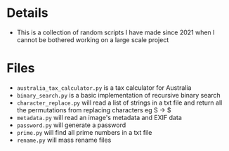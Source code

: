 # Details

- This is a collection of random scripts I have made since 2021 when I cannot be bothered working on a large scale project

# Files

- `australia_tax_calculator.py` is a tax calculator for Australia
- `binary_search.py` is a basic implementation of recursive binary search
- `character_replace.py` will read a list of strings in a txt file and return all the permutations from replacing characters eg S -> $
- `metadata.py` will read an image's metadata and EXIF data
- `password.py` will generate a password
- `prime.py` will find all prime numbers in a txt file
- `rename.py` will mass rename files